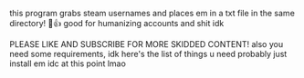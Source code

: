 this program grabs steam usernames and places em in a txt file in the same directory! 🤑👍 good for humanizing accounts and shit idk


PLEASE LIKE AND SUBSCRIBE FOR MORE SKIDDED CONTENT!
also
 you need some requirements, idk here's the list of things u need probably just install em idc at this point lmao
 
